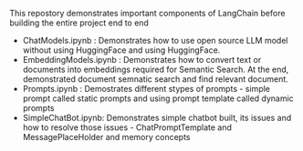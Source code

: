 This repostory demonstrates important components of LangChain before building the entire project end to end
- ChatModels.ipynb : Demonstrates how to use open source LLM model without using HuggingFace and using HuggingFace.
- EmbeddingModels.ipynb : Demonstrates how to convert text or documents into embeddings required for Semantic Search. At the end, demonstrated document semnatic search and find relevant document.
- Prompts.ipynb : Demostrates different stypes of prompts - simple prompt called static prompts and using prompt template called dynamic prompts
- SimpleChatBot.ipynb: Demonstrates simple chatbot built, its issues and how to resolve those issues - ChatPromptTemplate and MessagePlaceHolder and memory concepts
